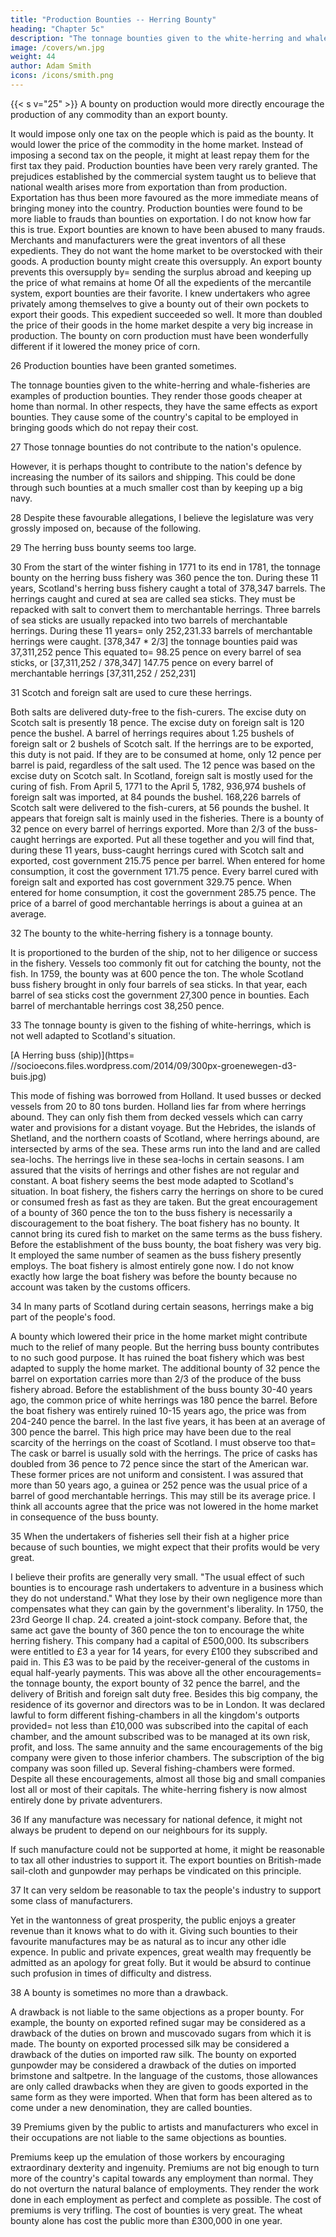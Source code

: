 ```yaml
---
title: "Production Bounties -- Herring Bounty"
heading: "Chapter 5c"
description: "The tonnage bounties given to the white-herring and whale-fisheries are examples of production bounties. They render those goods cheaper at home than normal"
image: /covers/wn.jpg
weight: 44
author: Adam Smith
icons: /icons/smith.png
--- 
```




{{< s v="25" >}} A bounty on production would more directly encourage the production of any commodity than an export bounty.

It would impose only one tax on the people which is paid as the bounty.
    It would lower the price of the commodity in the home market.
    Instead of imposing a second tax on the people, it might at least repay them for the first tax they paid.
Production bounties have been very rarely granted.
    The prejudices established by the commercial system taught us to believe that national wealth arises more from exportation than from production.
        Exportation has thus been more favoured as the more immediate means of bringing money into the country.
        Production bounties were found to be more liable to frauds than bounties on exportation.
            I do not know how far this is true.
            Export bounties are known to have been abused to many frauds.
Merchants and manufacturers were the great inventors of all these expedients.
    They do not want the home market to be overstocked with their goods.
        A production bounty might create this oversupply.
        An export bounty prevents this oversupply by= 
            sending the surplus abroad and
            keeping up the price of what remains at home
    Of all the expedients of the mercantile system, export bounties are their favorite.
        I knew undertakers who agree privately among themselves to give a bounty out of their own pockets to export their goods.
        This expedient succeeded so well.
            It more than doubled the price of their goods in the home market despite a very big increase in production.
The bounty on corn production must have been wonderfully different if it lowered the money price of corn.

26 Production bounties have been granted sometimes.

The tonnage bounties given to the white-herring and whale-fisheries are examples of production bounties. They render those goods cheaper at home than normal.
In other respects, they have the same effects as export bounties.
    They cause some of the country's capital to be employed in bringing goods which do not repay their cost.

27 Those tonnage bounties do not contribute to the nation's opulence.

However, it is perhaps thought to contribute to the nation's defence by increasing the number of its sailors and shipping.
This could be done through such bounties at a much smaller cost than by keeping up a big navy.

28 Despite these favourable allegations, I believe the legislature was very grossly imposed on, because of the following.

29 The herring buss bounty seems too large.

30 From the start of the winter fishing in 1771 to its end in 1781, the tonnage bounty on the herring buss fishery was 360 pence the ton.
    During these 11 years, Scotland's herring buss fishery caught a total of 378,347 barrels.
The herrings caught and cured at sea are called sea sticks.
    They must be repacked with salt to convert them to merchantable herrings.
Three barrels of sea sticks are usually repacked into two barrels of merchantable herrings.
During these 11 years= 
    only 252,231.33 barrels of merchantable herrings were caught. [378,347 * 2/3]
    the tonnage bounties paid was 37,311,252 pence
        This equated to= 
            98.25 pence on every barrel of sea sticks, or [37,311,252 / 378,347]
            147.75 pence on every barrel of merchantable herrings [37,311,252 / 252,231]

31 Scotch and foreign salt are used to cure these herrings.

Both salts are delivered duty-free to the fish-curers.
    The excise duty on Scotch salt is presently 18 pence.
    The excise duty on foreign salt is 120 pence the bushel.
A barrel of herrings requires about 1.25 bushels of foreign salt or 2 bushels of Scotch salt.
If the herrings are to be exported, this duty is not paid.
    If they are to be consumed at home, only 12 pence per barrel is paid, regardless of the salt used.
    The 12 pence was based on the excise duty on Scotch salt.
In Scotland, foreign salt is mostly used for the curing of fish.
    From April 5, 1771 to the April 5, 1782, 936,974 bushels of foreign salt was imported, at 84 pounds the bushel.
    168,226 barrels of Scotch salt were delivered to the fish-curers, at 56 pounds the bushel.
It appears that foreign salt is mainly used in the fisheries.
There is a bounty of 32 pence on every barrel of herrings exported.
    More than 2/3 of the buss-caught herrings are exported.
Put all these together and you will find that, during these 11 years, buss-caught herrings cured with Scotch salt and exported, cost government 215.75 pence per barrel.
    When entered for home consumption, it cost the government 171.75 pence.
    Every barrel cured with foreign salt and exported has cost government 329.75 pence.
    When entered for home consumption, it cost the government 285.75 pence.
The price of a barrel of good merchantable herrings is about a guinea at an average.

32 The bounty to the white-herring fishery is a tonnage bounty.

It is proportioned to the burden of the ship, not to her diligence or success in the fishery.
Vessels too commonly fit out for catching the bounty, not the fish.
In 1759, the bounty was at 600 pence the ton.
    The whole Scotland buss fishery brought in only four barrels of sea sticks.
    In that year, each barrel of sea sticks cost the government 27,300 pence in bounties.
    Each barrel of merchantable herrings cost 38,250 pence.

33 The tonnage bounty is given to the fishing of white-herrings, which is not well adapted to Scotland's situation.

[A Herring buss (ship)](https= //socioecons.files.wordpress.com/2014/09/300px-groenewegen-d3-buis.jpg)


This mode of fishing was borrowed from Holland.
It used busses or decked vessels from 20 to 80 tons burden.
Holland lies far from where herrings abound.
They can only fish them from decked vessels which can carry water and provisions for a distant voyage.
But the Hebrides, the islands of Shetland, and the northern coasts of Scotland, where herrings abound, are intersected by arms of the sea.
These arms run into the land and are called sea-lochs.
The herrings live in these sea-lochs in certain seasons.
I am assured that the visits of herrings and other fishes are not regular and constant.
A boat fishery seems the best mode adapted to Scotland's situation.
In boat fishery, the fishers carry the herrings on shore to be cured or consumed fresh as fast as they are taken.
But the great encouragement of a bounty of 360 pence the ton to the buss fishery is necessarily a discouragement to the boat fishery.
The boat fishery has no bounty.
    It cannot bring its cured fish to market on the same terms as the buss fishery.
Before the establishment of the buss bounty, the boat fishery was very big.
    It employed the same number of seamen as the buss fishery presently employs.
    The boat fishery is almost entirely gone now.
I do not know exactly how large the boat fishery was before the bounty because no account was taken by the customs officers.

34 In many parts of Scotland during certain seasons, herrings make a big part of the people's food.

A bounty which lowered their price in the home market might contribute much to the relief of many people.
But the herring buss bounty contributes to no such good purpose.
    It has ruined the boat fishery which was best adapted to supply the home market.
The additional bounty of 32 pence the barrel on exportation carries more than 2/3 of the produce of the buss fishery abroad.
Before the establishment of the buss bounty 30-40 years ago, the common price of white herrings was 180 pence the barrel.
Before the boat fishery was entirely ruined 10-15 years ago, the price was from 204-240 pence the barrel.
In the last five years, it has been at an average of 300 pence the barrel.
    This high price may have been due to the real scarcity of the herrings on the coast of Scotland.
I must observe too that= 
The cask or barrel is usually sold with the herrings.
The price of casks has doubled from 36 pence to 72 pence since the start of the American war.
These former prices are not uniform and consistent.
I was assured that more than 50 years ago, a guinea or 252 pence was the usual price of a barrel of good merchantable herrings.
This may still be its average price.
I think all accounts agree that the price was not lowered in the home market in consequence of the buss bounty.

35 When the undertakers of fisheries sell their fish at a higher price because of such bounties, we might expect that their profits would be very great.

I believe their profits are generally very small.
"The usual effect of such bounties is to encourage rash undertakers to adventure in a business which they do not understand."
What they lose by their own negligence more than compensates what they can gain by the government's liberality.
In 1750, the 23rd George II chap. 24. created a joint-stock company.
Before that, the same act gave the bounty of 360 pence the ton to encourage the white herring fishery.
This company had a capital of £500,000.
Its subscribers were entitled to £3 a year for 14 years, for every £100 they subscribed and paid in.
    This £3 was to be paid by the receiver-general of the customs in equal half-yearly payments.
    This was above all the other encouragements= 
        the tonnage bounty,
        the export bounty of 32 pence the barrel, and
        the delivery of British and foreign salt duty free.
Besides this big company, the residence of its governor and directors was to be in London.
It was declared lawful to form different fishing-chambers in all the kingdom's outports provided= 
    not less than £10,000 was subscribed into the capital of each chamber, and
    the amount subscribed was to be managed at its own risk, profit, and loss.
The same annuity and the same encouragements of the big company were given to those inferior chambers.
The subscription of the big company was soon filled up.
Several fishing-chambers were formed.
Despite all these encouragements, almost all those big and small companies lost all or most of their capitals.
The white-herring fishery is now almost entirely done by private adventurers.

36 If any manufacture was necessary for national defence, it might not always be prudent to depend on our neighbours for its supply.

If such manufacture could not be supported at home, it might be reasonable to tax all other industries to support it.
The export bounties on British-made sail-cloth and gunpowder may perhaps be vindicated on this principle.

37 It can very seldom be reasonable to tax the people's industry to support some class of manufacturers.

Yet in the wantonness of great prosperity, the public enjoys a greater revenue than it knows what to do with it.
Giving such bounties to their favourite manufactures may be as natural as to incur any other idle expence.
In public and private expences, great wealth may frequently be admitted as an apology for great folly.
But it would be absurd to continue such profusion in times of difficulty and distress.

38 A bounty is sometimes no more than a drawback.

A drawback is not liable to the same objections as a proper bounty.
For example, the bounty on exported refined sugar may be considered as a drawback of the duties on brown and muscovado sugars from which it is made.
The bounty on exported processed silk may be considered a drawback of the duties on imported raw silk.
The bounty on exported gunpowder may be considered a drawback of the duties on imported brimstone and saltpetre.
In the language of the customs, those allowances are only called drawbacks when they are given to goods exported in the same form as they were imported.
When that form has been altered as to come under a new denomination, they are called bounties.

39 Premiums given by the public to artists and manufacturers who excel in their occupations are not liable to the same objections as bounties.

Premiums keep up the emulation of those workers by encouraging extraordinary dexterity and ingenuity.
Premiums are not big enough to turn more of the country's capital towards any employment than normal.
They do not overturn the natural balance of employments.
They render the work done in each employment as perfect and complete as possible.
The cost of premiums is very trifling.
The cost of bounties is very great. The wheat bounty alone has cost the public more than £300,000 in one year.
